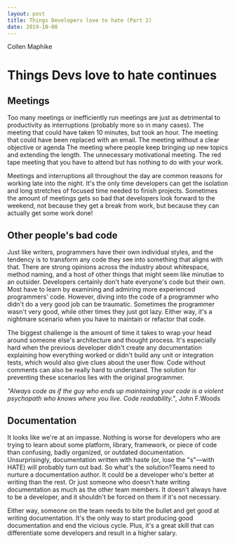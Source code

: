 ```yaml
---
layout: post
title: Things Developers love to hate (Part 2)
date: 2019-10-08
---
```


Collen Maphike

# Things Devs love to hate continues

## Meetings

Too many meetings or inefficiently run meetings are just as detrimental to productivity as interruptions (probably more so in many cases). The meeting that could have taken 10 minutes, but took an hour. The meeting that could have been replaced with an email. The meeting without a clear objective or agenda
The meeting where people keep bringing up new topics and extending the length. The unnecessary motivational meeting. The red tape meeting that you have to attend but has nothing to do with your work.

Meetings and interruptions all throughout the day are common reasons for working late into the night. It's the only time developers can get the isolation and long stretches of focused time needed to finish projects. Sometimes the amount of meetings gets so bad that developers look forward to the weekend, not because they get a break from work, but because they can actually get some work done!

## Other people's bad code

Just like writers, programmers have their own individual styles, and the tendency is to transform any code they see into something that aligns with that. There are strong opinions across the industry about whitespace, method naming, and a host of other things that might seem like minutiae to an outsider.
Developers certainly don't hate everyone's code but their own. Most have to learn by examining and admiring more experienced programmers' code. However, diving into the code of a programmer who didn't do a very good job can be traumatic. Sometimes the programmer wasn't very good, while other times they just got lazy. Either way, it's a nightmare scenario when you have to maintain or refactor that code.

The biggest challenge is the amount of time it takes to wrap your head around someone else's architecture and thought process. It's especially hard when the previous developer didn't create any documentation explaining how everything worked or didn't build any unit or integration tests, which would also give clues about the user flow. Code without comments can also be really hard to understand.
The solution for preventing these scenarios lies with the original programmer. 

*"Always code as if the guy who ends up maintaining your code is a violent psychopath who knows where you live. Code readability."*, John F.Woods

## Documentation

It looks like we're at an impasse. Nothing is worse for developers who are trying to learn about some platform, library, framework, or piece of code than confusing, badly organized, or outdated documentation. Unsurprisingly, documentation written with haste (or, lose the "s"—with HATE) will probably turn out bad. So what's the solution?Teams need to nurture a documentation author. It could be a developer who's better at writing than the rest. Or just someone who doesn't hate writing documentation as much as the other team members. It doesn't always have to be a developer, and it shouldn't be forced on them if it's not necessary.

Either way, someone on the team needs to bite the bullet and get good at writing documentation. It's the only way to start producing good documentation and end the vicious cycle. Plus, it's a great skill that can differentiate some developers and result in a higher salary.